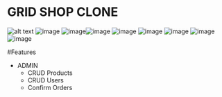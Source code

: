 # GRID SHOP CLONE
![alt text](https://user-images.githubusercontent.com/87653000/191389768-d8062878-db52-4320-8215-6a2a9f36eebe.png)
![image](https://user-images.githubusercontent.com/87653000/191390144-ab20388b-48a2-4ff3-ab4e-c4938237ba8b.png)
![image](https://user-images.githubusercontent.com/87653000/191390154-d0f4f6b8-8039-4615-850b-d0d4d9b9ffa5.png)![image](https://user-images.githubusercontent.com/87653000/191390198-65c16d5d-fdd7-494d-8b68-1dff7c9af826.png)
![image](https://user-images.githubusercontent.com/87653000/191390163-599296d3-37fe-4022-99de-1ffe300e7da0.png)
![image](https://user-images.githubusercontent.com/87653000/191390224-95cefbd1-cef1-495b-b537-c9c4108dfb94.png)
![image](https://user-images.githubusercontent.com/87653000/191390239-d5cedb60-b6ff-4216-8866-641272bf68c5.png)
![image](https://user-images.githubusercontent.com/87653000/191390246-207b9ed1-4159-40bc-9f74-73ba8bfddbe9.png)
![image](https://user-images.githubusercontent.com/87653000/191390264-7e8a538d-5e2a-4cfa-93aa-5432a79886fe.png)

#Features
* ADMIN
  * CRUD Products
  * CRUD Users
  * Confirm Orders




